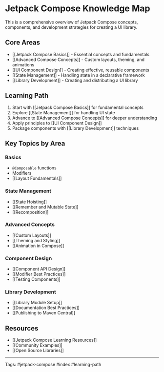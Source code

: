 # Jetpack Compose Knowledge Map

This is a comprehensive overview of Jetpack Compose concepts, components, and development strategies for creating a UI library.

## Core Areas
- [[Jetpack Compose Basics]] - Essential concepts and fundamentals
- [[Advanced Compose Concepts]] - Custom layouts, theming, and animations
- [[UI Component Design]] - Creating effective, reusable components
- [[State Management]] - Handling state in a declarative framework
- [[Library Development]] - Creating and distributing a UI library

## Learning Path
1. Start with [[Jetpack Compose Basics]] for fundamental concepts
2. Explore [[State Management]] for handling UI state
3. Advance to [[Advanced Compose Concepts]] for deeper understanding
4. Apply principles to [[UI Component Design]]
5. Package components with [[Library Development]] techniques

## Key Topics by Area
### Basics
- `@Composable` functions
- Modifiers
- [[Layout Fundamentals]]

### State Management
- [[State Hoisting]]
- [[Remember and Mutable State]]
- [[Recomposition]]

### Advanced Concepts
- [[Custom Layouts]]
- [[Theming and Styling]]
- [[Animation in Compose]]

### Component Design
- [[Component API Design]]
- [[Modifier Best Practices]]
- [[Testing Components]]

### Library Development
- [[Library Module Setup]]
- [[Documentation Best Practices]]
- [[Publishing to Maven Central]]

## Resources
- [[Jetpack Compose Learning Resources]]
- [[Community Examples]]
- [[Open Source Libraries]]

---
Tags: #jetpack-compose #index #learning-path 